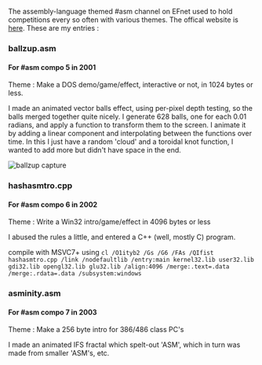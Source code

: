 The assembly-language themed #asm channel on EFnet used to hold competitions every so often with various themes.  The offical website is [here](http://www.haxor.me.uk/asmcompo/).  These are my entries :

### ballzup.asm

#### For #asm compo 5 in 2001

Theme : Make a DOS demo/game/effect, interactive or not, in 1024 bytes or less.

I made an animated vector balls effect, using per-pixel depth testing, so the balls merged together quite nicely.  I generate 628 balls, one for each 0.01 radians, and apply a function to transform them to the screen.  I animate it by adding a linear component and interpolating between the functions over time.  In this I just have a random 'cloud' and a toroidal knot function, I wanted to add more but didn't have space in the end.

![ballzup capture](https://github.com/matja/asmcompo/raw/master/ballzup.gif)

### hashasmtro.cpp

#### For #asm compo 6 in 2002

Theme : Write a Win32 intro/game/effect in 4096 bytes or less

I abused the rules a little, and entered a C++ (well, mostly C) program.

compile with MSVC7+ using `cl /O1ityb2 /Gs /G6 /FAs /QIfist hashasmtro.cpp /link /nodefaultlib /entry:main kernel32.lib user32.lib gdi32.lib opengl32.lib glu32.lib /align:4096 /merge:.text=.data /merge:.rdata=.data /subsystem:windows`


### asminity.asm

#### For #asm compo 7 in 2003

Theme : Make a 256 byte intro for 386/486 class PC's

I made an animated IFS fractal which spelt-out 'ASM', which in turn was made from smaller 'ASM's, etc.

